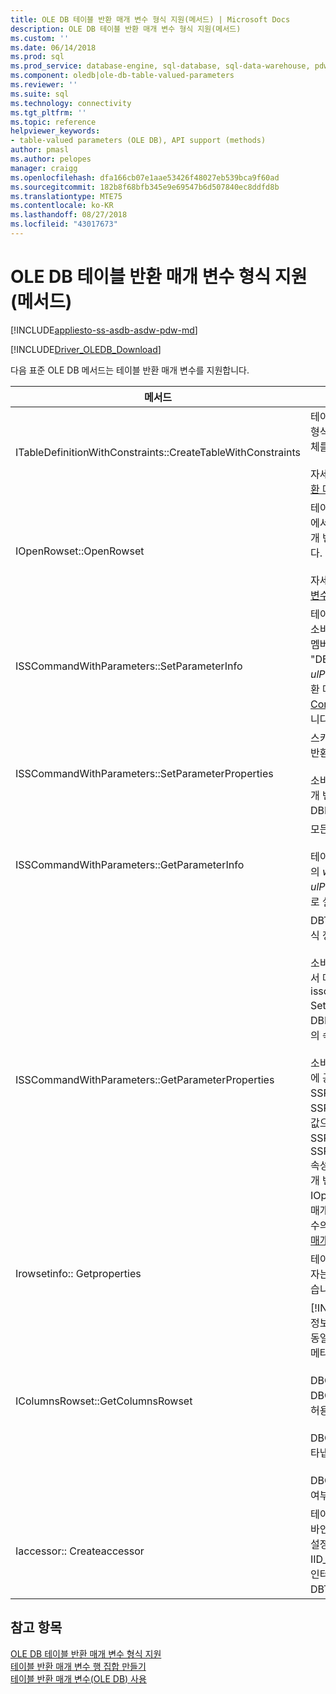```yaml
---
title: OLE DB 테이블 반환 매개 변수 형식 지원(메서드) | Microsoft Docs
description: OLE DB 테이블 반환 매개 변수 형식 지원(메서드)
ms.custom: ''
ms.date: 06/14/2018
ms.prod: sql
ms.prod_service: database-engine, sql-database, sql-data-warehouse, pdw
ms.component: oledb|ole-db-table-valued-parameters
ms.reviewer: ''
ms.suite: sql
ms.technology: connectivity
ms.tgt_pltfrm: ''
ms.topic: reference
helpviewer_keywords:
- table-valued parameters (OLE DB), API support (methods)
author: pmasl
ms.author: pelopes
manager: craigg
ms.openlocfilehash: dfa166cb07e1aae53426f48027eb539bca9f60ad
ms.sourcegitcommit: 182b8f68bfb345e9e69547b6d507840ec8ddfd8b
ms.translationtype: MTE75
ms.contentlocale: ko-KR
ms.lasthandoff: 08/27/2018
ms.locfileid: "43017673"
---
```

# <a name="ole-db-table-valued-parameter-type-support-methods"></a>OLE DB 테이블 반환 매개 변수 형식 지원(메서드)
[!INCLUDE[appliesto-ss-asdb-asdw-pdw-md](../../../includes/appliesto-ss-asdb-asdw-pdw-md.md)]

[!INCLUDE[Driver_OLEDB_Download](../../../includes/driver_oledb_download.md)]

  다음 표준 OLE DB 메서드는 테이블 반환 매개 변수를 지원합니다.  
  
|메서드|테이블 반환 매개 변수 지원|  
|------------|-------------------------------------|  
|ITableDefinitionWithConstraints::CreateTableWithConstraints|테이블 반환 매개 변수의 형식 정보를 알고 있으며 해당 형식 정보를 기반으로 테이블 반환 매개 변수 행 집합 개체를 인스턴스화하려는 경우 사용합니다.<br /><br /> 자세한 내용은 "정적 시나리오"를 참조 하세요 [테이블 반환 매개 변수 행 집합을 만들지](../../oledb/ole-db-table-valued-parameters/table-valued-parameter-rowset-creation.md)합니다.|  
|IOpenRowset::OpenRowset|테이블 반환 매개 변수의 형식 정보를 알지 못하며 서버에서 검색된 메타데이터 정보를 기반으로 테이블 반환 매개 변수 행 집합 개체를 인스턴스화하려는 경우 사용합니다.<br /><br /> 자세한 내용은 "동적 시나리오"를 참조 [테이블 반환 매개 변수 행 집합을 만들지](../../oledb/ole-db-table-valued-parameters/table-valued-parameter-rowset-creation.md)합니다.|  
|ISSCommandWithParameters::SetParameterInfo|테이블 반환 매개 변수의 명령 매개 변수를 지정하려면 소비자가 DBPARAMBINDINFO 구조체의 *pwszName* 멤버에서 매개 변수 형식을 "table" 또는 "DBTYPE_TABLE"로 지정합니다. 합니다 *ulParamSize* 로 ~ 0입니다. 자세한 내용은 "테이블 반환 매개 변수 사양"를 참조 하세요 [Executing Commands Containing Table-Valued 매개 변수](../../oledb/ole-db-table-valued-parameters/executing-commands-containing-table-valued-parameters.md)합니다.|  
|ISSCommandWithParameters::SetParameterProperties|스키마 이름, 유형 이름, 열 순서, 기본 열과 같은 테이블 반환 매개 변수와 관련된 속성을 설정합니다.<br /><br /> 소비자가 SSPARAMPROPS 구조체의 *iOrdinal*에서 매개 변수의 서수를 지정합니다. 요청되는 속성 집합은 DBPROPSET_SQLSERVERPARAMETER입니다.|  
|ISSCommandWithParameters::GetParameterInfo|모든 매개 변수 형식을 지정된 명령으로 가져옵니다.<br /><br /> 테이블 반환 매개 변수의 경우 DBPARAMINFO 구조체의 *wType* 필드는 DBTYPE_TABLE 형식이 됩니다. *ulParamSize* 필드는 알 수 없는 길이를 나타내는 ~0으로 설정됩니다.|  
|ISSCommandWithParameters::GetParameterProperties|DBTYPE_TABLE 형식의 매개 변수에 대한 추가적인 형식 정보를 가져옵니다.<br /><br /> 소비자가 SSPARAMPROPS 구조체의 *iOrdinal* 멤버에서 매개 변수의 서수를 지정합니다. 소비자는 isscommandwithparameters:: Setparameterproperties 아래 나열 되어 있는 DBPROPSET_SQLSERVERPARAMETER 속성 집합의 속성 중 하나를 요청할 수 있습니다.<br /><br /> 소비자가 테이블 반환 매개 변수 형식을 알 수 없기 때문에 공급자가 SSPROP_PARAM_TYPE_TYPENAME, SSPROP_PARAM_TYPE_SCHEMANAME 및 SSPROP_PARAM_TYPE_CATALOGNAME을 올바른 값으로 설정해야 합니다. 나머지 SSPROP_PARAM_TABLE_DEFAULT_COLUMNS 및 SSPROP_PARAM_TABLE_COLUMN_SORT_ORDER 속성에는 기본값이 사용됩니다. 소비자는 테이블 반환 매개 변수 형식 이름을 검색한 후 IOpenRowset::OpenRowset을 사용하여 테이블 반환 매개 변수 형식을 지정함으로써 이 테이블 반환 매개 변수의 인스턴스를 생성합니다. 자세한 내용은 [테이블 반환 매개 변수 형식 검색](../../oledb/ole-db-table-valued-parameters/table-valued-parameter-type-discovery.md)합니다.|  
|Irowsetinfo:: Getproperties|테이블 반환 매개 변수 행 집합 속성을 가져옵니다. 소비자는 이 속성을 사용하여 최적의 바인딩을 설정할 수 있습니다.|  
|IColumnsRowset::GetColumnsRowset|[!INCLUDE[ssNoVersion](../../../includes/ssnoversion-md.md)] 테이블에 대한 메타데이터 정보를 검색합니다. 테이블 반환 매개 변수의 경우에는 동일한 인터페이스에서 다음과 같은 각 열에 대한 자세한 메타데이터 정보를 제공합니다.<br /><br /> DBCOLUMN_FLAGS는 DBCOLUMNFLAGS_ISNULLABLE 비트를 통해 Null 허용 여부를 나타냅니다.<br /><br /> DBCOLUMN_ISUNIQUE는 열이 ID 열인지 여부를 나타냅니다.<br /><br /> DBCOLUMN_COMPUTEMODE는 열이 계산되는지 여부를 나타냅니다.|  
|Iaccessor:: Createaccessor|테이블 반환 매개 변수 행 집합 개체를 명령 매개 변수에 바인딩하려면 해당 *wType* 멤버를 DBTYPE_TABLE로 설정하여 접근자를 만듭니다. DBOBJECT 구조체에는 IID_IRowset 또는 *iid* 멤버의 기타 유효한 행 집합 개체 인터페이스가 포함됩니다. 나머지 필드는 DBTYPE_IUNKNOWN과 유사하게 처리됩니다.|  
  
## <a name="see-also"></a>참고 항목  
 [OLE DB 테이블 반환 매개 변수 형식 지원](../../oledb/ole-db-table-valued-parameters/ole-db-table-valued-parameter-type-support.md)   
 [테이블 반환 매개 변수 행 집합 만들기](../../oledb/ole-db-table-valued-parameters/table-valued-parameter-rowset-creation.md)   
 [테이블 반환 매개 변수&#40;OLE DB&#41; 사용](../../oledb/ole-db-how-to/use-table-valued-parameters-ole-db.md)  
  
  
